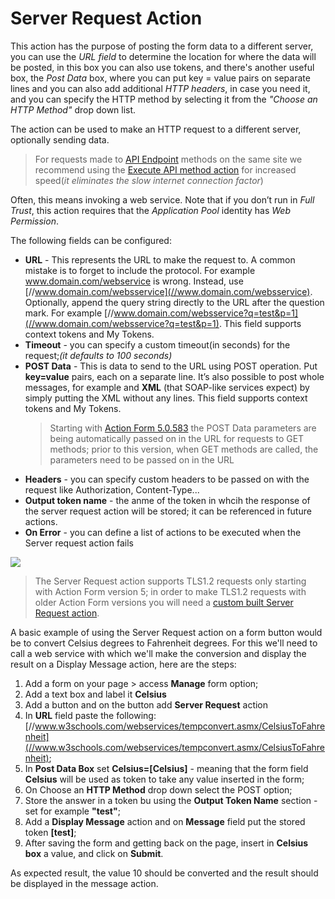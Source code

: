 # Server Request Action

This action has the purpose of posting the form data to a different server, you can use the _URL field_ to determine the location for where the data will be posted, in this box you can also use tokens, and there's another useful box, the _Post Data_ box, where you can put key = value pairs on separate lines and you can also add additional _HTTP headers_, in case you need it, and you can specify the HTTP method by selecting it from the _"Choose an HTTP Method"_ drop down list.

The action can be used to make an HTTP request to a different server, optionally sending data.
> For requests made to [API Endpoint](https://www.dnnsharp.com/dnn/modules/custom-dnn-api-endpoint) methods on the same site we recommend using the [Execute API method action](/actions/data/execute-api-method.html) for increased speed(_it eliminates the slow internet connection factor_)
> 
Often, this means invoking a web service. Note that if you don’t run in _Full Trust_, this action requires that the _Application Pool_ identity has _Web Permission_. 


The following fields can be configured:

* **URL** - This represents the URL to make the request to. A common mistake is to forget to include the protocol. For example www.domain.com/webservice is wrong. Instead, use [//www.domain.com/websservice](//www.domain.com/websservice). Optionally, append the query string directly to the URL after the question mark. For example [//www.domain.com/websservice?q=test&p=1](//www.domain.com/websservice?q=test&p=1). This field supports context tokens and My Tokens.
* **Timeout** - you can specify a custom timeout(in seconds) for the request;_(it defaults to 100 seconds)_
* **POST Data** - This is data to send to the URL using POST operation. Put **key=value** pairs, each on a separate line. It’s also possible to post whole messages, for example and **XML** \(that SOAP-like services expect\) by simply putting the XML without any lines. This field supports context tokens and My Tokens.
  > Starting with [Action Form 5.0.583](http://www.dnnsharp.com/download?p=AFORM&v=05.00.583) the POST Data parameters are being automatically passed on in the URL for requests to GET methods; prior to this version, when GET methods are called, the parameters need to be passed on in the URL
* **Headers** - you can specify custom headers to be passed on with the request like Authorization, Content-Type...
* **Output token name** - the anme of the token in whcih the response of the server request action will be stored; it can be referenced in future actions.
* **On Error** - you can define a list of actions to be executed when the Server request action fails
  
![](https://static.dnnsharp.com/documentation/server_request.png)

> The Server Request action supports TLS1.2 requests only starting with Action Form version 5; in order to make TLS1.2 requests with older Action Form versions you will need a [custom built Server Request action](mailto:sales@dnnsharp.com "Request it from our Sales Department").

A basic example of using the Server Request action on a form button would be to convert Celsius degrees to Fahrenheit degrees. For this we'll need to call a web service with which we'll make the conversion and display the result on a Display Message action, here are the steps:

1. Add a form on your page &gt; access **Manage** form option;
2. Add a text box and label it **Celsius**
3. Add a button and on the button add **Server Request** action
4. In **URL** field paste the following: [//www.w3schools.com/webservices/tempconvert.asmx/CelsiusToFahrenheit](//www.w3schools.com/webservices/tempconvert.asmx/CelsiusToFahrenheit);
5. In **Post Data Box** set **Celsius=\[Celsius\]** - meaning that the form field **Celsius** will be used as token to take any value inserted in the form;
6. On Choose an **HTTP Method** drop down select the POST option;
7. Store the answer in a token bu using the **Output Token Name** section - set for example **"test"**;
8. Add a **Display Message** action and on **Message** field put the stored token **\[test\]**;
9. After saving the form and getting back on the page, insert in **Celsius box** a value, and click on **Submit**.

As expected result, the value 10 should be converted and the result should be displayed in the message action.
